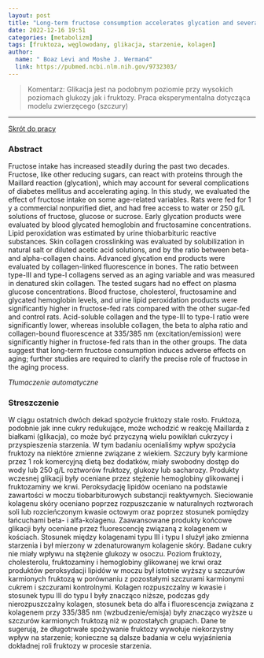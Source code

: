 ```yaml
---
layout: post
title: "Long-term fructose consumption accelerates glycation and several age-related variables in male rats "
date: 2022-12-16 19:51
categories: [metabolizm]
tags: [fruktoza, węglowodany, glikacja, starzenie, kolagen]
author:
  name: " Boaz Levi and Moshe J. Werman4"
  link: https://pubmed.ncbi.nlm.nih.gov/9732303/
---
```


> Komentarz:
> Glikacja jest na podobnym poziomie przy wysokich poziomach glukozy jak i fruktozy.
> Praca eksperymentalna dotycząca modelu zwierzęcego (szczury)
> 
<hr>

[Skrót do pracy](https://pubmed.ncbi.nlm.nih.gov/9732303/) 

### Abstract
Fructose intake has increased steadily during the past two decades. Fructose, like other reducing sugars, can react with proteins through the Maillard reaction (glycation), which may account for several complications of diabetes mellitus and accelerating aging. In this study, we evaluated the effect of fructose intake on some age-related variables. Rats were fed for 1 y a commercial nonpurified diet, and had free access to water or 250 g/L solutions of fructose, glucose or sucrose. Early glycation products were evaluated by blood glycated hemoglobin and fructosamine concentrations. Lipid peroxidation was estimated by urine thiobarbituric reactive substances. Skin collagen crosslinking was evaluated by solubilization in natural salt or diluted acetic acid solutions, and by the ratio between beta- and alpha-collagen chains. Advanced glycation end products were evaluated by collagen-linked fluorescence in bones. The ratio between type-III and type-I collagens served as an aging variable and was measured in denatured skin collagen. The tested sugars had no effect on plasma glucose concentrations. Blood fructose, cholesterol, fructosamine and glycated hemoglobin levels, and urine lipid peroxidation products were significantly higher in fructose-fed rats compared with the other sugar-fed and control rats. Acid-soluble collagen and the type-III to type-I ratio were significantly lower, whereas insoluble collagen, the beta to alpha ratio and collagen-bound fluorescence at 335/385 nm (excitation/emission) were significantly higher in fructose-fed rats than in the other groups. The data suggest that long-term fructose consumption induces adverse effects on aging; further studies are required to clarify the precise role of fructose in the aging process.


*Tłumaczenie automatyczne*

### Streszczenie
W ciągu ostatnich dwóch dekad spożycie fruktozy stale rosło. Fruktoza, podobnie jak inne cukry redukujące, może wchodzić w reakcję Maillarda z białkami (glikacja), co może być przyczyną wielu powikłań cukrzycy i przyspieszenia starzenia. W tym badaniu ocenialiśmy wpływ spożycia fruktozy na niektóre zmienne związane z wiekiem. Szczury były karmione przez 1 rok komercyjną dietą bez dodatków, miały swobodny dostęp do wody lub 250 g/L roztworów fruktozy, glukozy lub sacharozy. Produkty wczesnej glikacji były oceniane przez stężenie hemoglobiny glikowanej i fruktozaminy we krwi. Peroksydację lipidów oceniano na podstawie zawartości w moczu tiobarbiturowych substancji reaktywnych. Sieciowanie kolagenu skóry oceniano poprzez rozpuszczanie w naturalnych roztworach soli lub rozcieńczonym kwasie octowym oraz poprzez stosunek pomiędzy łańcuchami beta- i alfa-kolagenu. Zaawansowane produkty końcowe glikacji były oceniane przez fluorescencję związaną z kolagenem w kościach. Stosunek między kolagenami typu III i typu I służył jako zmienna starzenia i był mierzony w zdenaturowanym kolagenie skóry. Badane cukry nie miały wpływu na stężenie glukozy w osoczu. Poziom fruktozy, cholesterolu, fruktozaminy i hemoglobiny glikowanej we krwi oraz produktów peroksydacji lipidów w moczu był istotnie wyższy u szczurów karmionych fruktozą w porównaniu z pozostałymi szczurami karmionymi cukrem i szczurami kontrolnymi. Kolagen rozpuszczalny w kwasie i stosunek typu III do typu I były znacząco niższe, podczas gdy nierozpuszczalny kolagen, stosunek beta do alfa i fluorescencja związana z kolagenem przy 335/385 nm (wzbudzenie/emisja) były znacząco wyższe u szczurów karmionych fruktozą niż w pozostałych grupach. Dane te sugerują, że długotrwałe spożywanie fruktozy wywołuje niekorzystny wpływ na starzenie; konieczne są dalsze badania w celu wyjaśnienia dokładnej roli fruktozy w procesie starzenia.